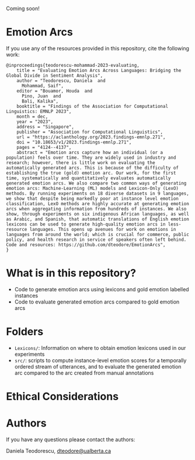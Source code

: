 Coming soon!

# Emotion Arcs

If you use any of the resources provided in this repository, cite the following work:
```
@inproceedings{teodorescu-mohammad-2023-evaluating,
    title = "Evaluating Emotion Arcs Across Languages: Bridging the Global Divide in Sentiment Analysis",
    author = "Teodorescu, Daniela  and
      Mohammad, Saif",
    editor = "Bouamor, Houda  and
      Pino, Juan  and
      Bali, Kalika",
    booktitle = "Findings of the Association for Computational Linguistics: EMNLP 2023",
    month = dec,
    year = "2023",
    address = "Singapore",
    publisher = "Association for Computational Linguistics",
    url = "https://aclanthology.org/2023.findings-emnlp.271",
    doi = "10.18653/v1/2023.findings-emnlp.271",
    pages = "4124--4137",
    abstract = "Emotion arcs capture how an individual (or a population) feels over time. They are widely used in industry and research; however, there is little work on evaluating the automatically generated arcs. This is because of the difficulty of establishing the true (gold) emotion arc. Our work, for the first time, systematically and quantitatively evaluates automatically generated emotion arcs. We also compare two common ways of generating emotion arcs: Machine-Learning (ML) models and Lexicon-Only (LexO) methods. By running experiments on 18 diverse datasets in 9 languages, we show that despite being markedly poor at instance level emotion classification, LexO methods are highly accurate at generating emotion arcs when aggregating information from hundreds of instances. We also show, through experiments on six indigenous African languages, as well as Arabic, and Spanish, that automatic translations of English emotion lexicons can be used to generate high-quality emotion arcs in less-resource languages. This opens up avenues for work on emotions in languages from around the world; which is crucial for commerce, public policy, and health research in service of speakers often left behind. Code and resources: https://github.com/dteodore/EmotionArcs",
}
```

# What is in this repository?
- Code to generate emotion arcs using lexicons and gold emotion labelled instances
- Code to evaluate generated emotion arcs compared to gold emotion arcs

# Folders
- ```Lexicons/```: Information on where to obtain emotion lexicons used in our experiments
- ```src/```: scripts to compute instance-level emotion scores for a temporally ordered stream of utterances, and to evaluate the generated emotion arc compared to the arc created from manual annotations

# Ethical Considerations


# Authors
If you have any questions please contact the authors:

Daniela Teodorescu, dteodore@ualberta.ca
